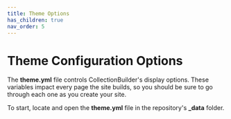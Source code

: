 ```yaml
---
title: Theme Options
has_children: true
nav_order: 5
---
```


# Theme Configuration Options

The **theme.yml** file controls CollectionBuilder's display options. These variables impact every page the site builds, so you should be sure to go through each one as you create your site.

To start, locate and open the **theme.yml** file in the repository's **_data** folder.
